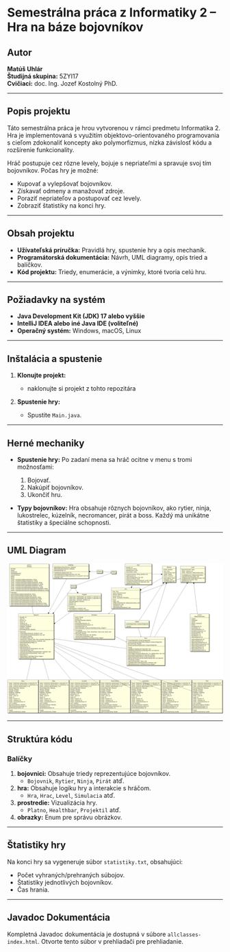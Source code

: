 # Semestrálna práca z Informatiky 2 – Hra na báze bojovníkov

## Autor
**Matúš Uhlár**  
**Študijná skupina:** 5ZYI17  
**Cvičiaci:** doc. Ing. Jozef Kostolný PhD.  

---

## Popis projektu

Táto semestrálna práca je hrou vytvorenou v rámci predmetu Informatika 2. Hra je implementovaná s využitím objektovo-orientovaného programovania s cieľom zdokonaliť koncepty ako polymorfizmus, nízka závislosť kódu a rozšírenie funkcionality. 

Hráč postupuje cez rôzne levely, bojuje s nepriateľmi a spravuje svoj tím bojovníkov. Počas hry je možné:
- Kupovať a vylepšovať bojovníkov.
- Získavať odmeny a manažovať zdroje.
- Poraziť nepriateľov a postupovať cez levely.
- Zobraziť štatistiky na konci hry.

---

## Obsah projektu

- **Užívateľská príručka:** Pravidlá hry, spustenie hry a opis mechaník.
- **Programátorská dokumentácia:** Návrh, UML diagramy, opis tried a balíčkov.
- **Kód projektu:** Triedy, enumerácie, a výnimky, ktoré tvoria celú hru.

---

## Požiadavky na systém

- **Java Development Kit (JDK) 17 alebo vyššie**
- **IntelliJ IDEA alebo iné Java IDE (voliteľné)**
- **Operačný systém:** Windows, macOS, Linux

---

## Inštalácia a spustenie

1. **Klonujte projekt:**
   - naklonujte si projekt z tohto repozitára 

2. **Spustenie hry:**
   - Spustite `Main.java`.

---

## Herné mechaniky

- **Spustenie hry:** Po zadaní mena sa hráč ocitne v menu s tromi možnosťami:
  1. Bojovať.
  2. Nakúpiť bojovníkov.
  3. Ukončiť hru.

- **Typy bojovníkov:** Hra obsahuje rôznych bojovníkov, ako rytier, ninja, lukostrelec, kúzelník, necromancer, pirát a boss. Každý má unikátne štatistiky a špeciálne schopnosti. 

---

## UML Diagram
![UML Diagram](umlpnginf2sem.png)

---

## Struktúra kódu

### Balíčky

1. **bojovnici:** Obsahuje triedy reprezentujúce bojovníkov.
   - `Bojovnik`, `Rytier`, `Ninja`, `Pirát` atď.
2. **hra:** Obsahuje logiku hry a interakcie s hráčom.
   - `Hra`, `Hrac`, `Level`, `Simulacia` atď.
3. **prostredie:** Vizualizácia hry.
   - `Platno`, `Healthbar`, `Projektil` atď.
4. **obrazky:** Enum pre správu obrázkov.

---

## Štatistiky hry

Na konci hry sa vygeneruje súbor `statistiky.txt`, obsahujúci:
- Počet vyhraných/prehraných súbojov.
- Štatistiky jednotlivých bojovníkov.
- Čas hrania.

---

## Javadoc Dokumentácia

Kompletná Javadoc dokumentácia je dostupná v súbore `allclasses-index.html`. Otvorte tento súbor v prehliadači pre prehliadanie.

